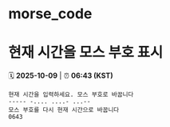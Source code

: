 # morse_code
# 현재 시간을 모스 부호 표시
<!-- MORSE_TIME_START -->
🗓️ **2025-10-09** | ⏰ **06:43 (KST)**

```
현재 시간을 입력하세요. 모스 부호로 바꿉니다
----- -.... ....- ...--
모스 부호를 다시 현재 시간으로 바꿉니다
0643
```
<!-- MORSE_TIME_END -->

